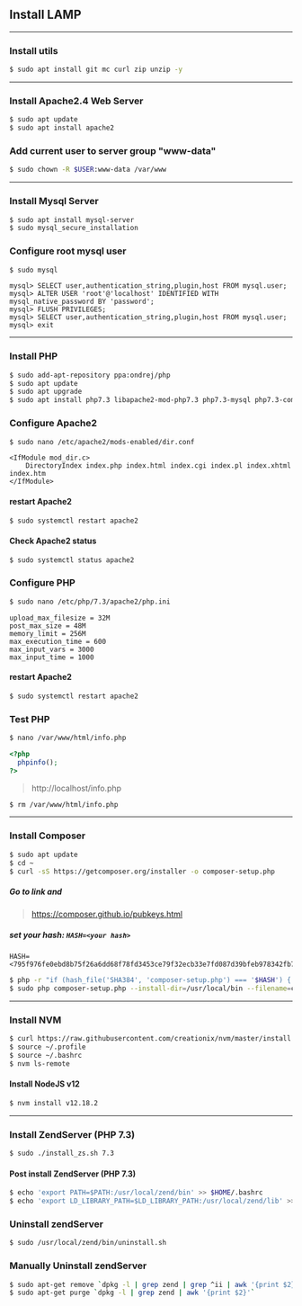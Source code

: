 ## Install LAMP

---

### Install utils
```bash
$ sudo apt install git mc curl zip unzip -y
```

---

### Install Apache2.4 Web Server
```bash
$ sudo apt update
$ sudo apt install apache2
```

### Add current user to server group "www-data"
```bash
$ sudo chown -R $USER:www-data /var/www
```

---

### Install  Mysql Server
```bash
$ sudo apt install mysql-server
$ sudo mysql_secure_installation
```

### Configure root mysql user
```bash
$ sudo mysql
```

```text
mysql> SELECT user,authentication_string,plugin,host FROM mysql.user;
mysql> ALTER USER 'root'@'localhost' IDENTIFIED WITH mysql_native_password BY 'password';
mysql> FLUSH PRIVILEGES;
mysql> SELECT user,authentication_string,plugin,host FROM mysql.user;
mysql> exit
```

---

### Install PHP
```bash
$ sudo add-apt-repository ppa:ondrej/php
$ sudo apt update
$ sudo apt upgrade
$ sudo apt install php7.3 libapache2-mod-php7.3 php7.3-mysql php7.3-common php7.3-cli php7.3-fpm php7.3-pdo php7.3-mysql php7.3-zip php7.3-gd php7.3-mbstring php7.3-curl php7.3-bcmath php7.3-json php7.3-xml php7.3-xmlrpc php7.3-gd php7.3-imagick php7.3-dev php7.3-imap php7.3-opcache php7.3-soap php7.3-zip php7.3-intl -y
```

### Configure Apache2 
```bash
$ sudo nano /etc/apache2/mods-enabled/dir.conf
```

```text
<IfModule mod_dir.c>
    DirectoryIndex index.php index.html index.cgi index.pl index.xhtml index.htm
</IfModule>
```

#### restart Apache2
```bash
$ sudo systemctl restart apache2
```

#### Check Apache2 status
```bash
$ sudo systemctl status apache2
```

### Configure PHP
```bash
$ sudo nano /etc/php/7.3/apache2/php.ini
```

```text
upload_max_filesize = 32M 
post_max_size = 48M 
memory_limit = 256M 
max_execution_time = 600 
max_input_vars = 3000 
max_input_time = 1000
```

#### restart Apache2
```bash
$ sudo systemctl restart apache2
```

### Test PHP
```bash
$ nano /var/www/html/info.php
```

```php
<?php
  phpinfo();
?>
```

> http://localhost/info.php

```bash
$ rm /var/www/html/info.php
```

---

### Install Composer
```bash
$ sudo apt update
$ cd ~
$ curl -sS https://getcomposer.org/installer -o composer-setup.php
```

##### Go to link and
> https://composer.github.io/pubkeys.html

##### set your hash: `HASH=<your hash>`
```text
HASH=<795f976fe0ebd8b75f26a6dd68f78fd3453ce79f32ecb33e7fd087d39bfeb978342fb73ac986cd4f54edd0dc902601dc>
```

```bash
$ php -r "if (hash_file('SHA384', 'composer-setup.php') === '$HASH') { echo 'Installer verified'; } else { echo 'Installer corrupt'; unlink('composer-setup.php'); } echo PHP_EOL;"
$ sudo php composer-setup.php --install-dir=/usr/local/bin --filename=composer
```

---

### Install NVM
```bash
$ curl https://raw.githubusercontent.com/creationix/nvm/master/install.sh | bash
$ source ~/.profile 
$ source ~/.bashrc
$ nvm ls-remote
```

#### Install NodeJS v12
```bash
$ nvm install v12.18.2
```

---

### Install ZendServer (PHP 7.3)
```bash
$ sudo ./install_zs.sh 7.3
```
#### Post install ZendServer (PHP 7.3)
```bash
$ echo 'export PATH=$PATH:/usr/local/zend/bin' >> $HOME/.bashrc
$ echo 'export LD_LIBRARY_PATH=$LD_LIBRARY_PATH:/usr/local/zend/lib' >> $HOME/.bashrc
```
### Uninstall zendServer
```bash
$ sudo /usr/local/zend/bin/uninstall.sh
```
### Manually Uninstall zendServer
```bash
$ sudo apt-get remove `dpkg -l | grep zend | grep ^ii | awk '{print $2}'`
$ sudo apt-get purge `dpkg -l | grep zend | awk '{print $2}'`
```
